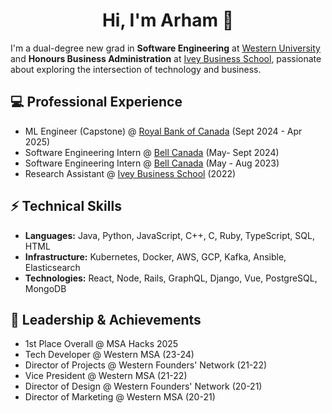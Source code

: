 <h1 align="center">Hi, I'm Arham 👋</h1>


I'm a dual-degree new grad in **Software Engineering** at [Western University](https://www.uwo.ca/index.html) and **Honours Business Administration** at [Ivey Business School](https://www.ivey.uwo.ca/), passionate about exploring the intersection of technology and business.


## 💻 Professional Experience
- ML Engineer (Capstone) @ [Royal Bank of Canada](https://www.rbc.com/about-rbc.html) (Sept 2024 - Apr 2025)
- Software Engineering Intern @ [Bell Canada](https://www.bell.ca/) (May- Sept 2024)
- Software Engineering Intern @ [Bell Canada](https://www.bell.ca/) (May - Aug 2023)
- Research Assistant @ [Ivey Business School](https://www.ivey.uwo.ca/) (2022)

## ⚡ Technical Skills
- **Languages:** Java, Python, JavaScript, C++, C, Ruby, TypeScript, SQL, HTML
- **Infrastructure:** Kubernetes, Docker, AWS, GCP, Kafka, Ansible, Elasticsearch
- **Technologies:** React, Node, Rails, GraphQL, Django, Vue, PostgreSQL, MongoDB

## 🤺 Leadership & Achievements
- 1st Place Overall @ MSA Hacks 2025
- Tech Developer @ Western MSA (23-24)
- Director of Projects @ Western Founders' Network (21-22)
- Vice President @ Western MSA (21-22)
- Director of Design @ Western Founders' Network (20-21)
- Director of Marketing @ Western MSA (20-21)

<!--- ## 🔥 Some Stats

<!--- <img height=180 align="center" src="https://github-readme-streak-stats-lilac-three.vercel.app/?user=arhamansarii&theme=dark" /> &nbsp; <img height=180 align="center" src="https://github-readme-stats.vercel.app/api/top-langs/?username=arhamansarii&layout=compact&theme=dark&langs_count=6&hide=css" />


